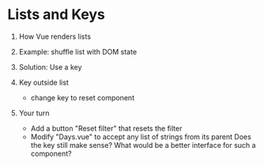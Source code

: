 # Lists and Keys

1. How Vue renders lists

2. Example: shuffle list with DOM state

3. Solution: Use a key

4. Key outside list
    - change key to reset component

5. Your turn
    - Add a button "Reset filter" that resets the filter
    - Modify "Days.vue" to accept any list of strings from its parent
      Does the key still make sense? What would be a better interface for such a component?

